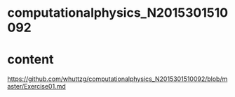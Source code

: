 # computationalphysics_N2015301510092
# content
https://github.com/whuttzg/computationalphysics_N2015301510092/blob/master/Exercise01.md
